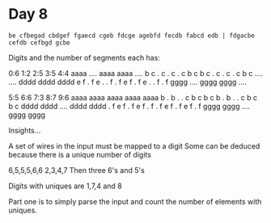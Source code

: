 # Day 8

```
be cfbegad cbdgef fgaecd cgeb fdcge agebfd fecdb fabcd edb | fdgacbe cefdb cefbgd gcbe
```

Digits and the number of segments each has:

  0:6     1:2     2:5     3:5     4:4
 aaaa    ....    aaaa    aaaa    ....
b    c  .    c  .    c  .    c  b    c
b    c  .    c  .    c  .    c  b    c
 ....    ....    dddd    dddd    dddd
e    f  .    f  e    .  .    f  .    f
e    f  .    f  e    .  .    f  .    f
 gggg    ....    gggg    gggg    ....

  5:5    6:6    7:3     8:7    9:6
 aaaa    aaaa    aaaa    aaaa    aaaa
b    .  b    .  .    c  b    c  b    c
b    .  b    .  .    c  b    c  b    c
 dddd    dddd    ....    dddd    dddd
.    f  e    f  .    f  e    f  .    f
.    f  e    f  .    f  e    f  .    f
 gggg    gggg    ....    gggg    gggg

Insights...

A set of wires in the input must be mapped to a digit 
Some can be deduced because there is a unique number of digits

6,5,5,5,6,6
2,3,4,7
Then three 6's and 5's

Digits with uniques are 1,7,4 and 8

Part one is to simply parse the input and count the number of elements with uniques.



